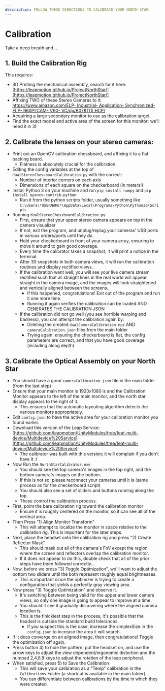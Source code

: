 ```yaml
---
description: FOLLOW THESE DIRECTIONS TO CALIBRATE YOUR NORTH STAR
---
```


# Calibration

Take a deep breath and...

## 1. Build the Calibration Rig

This requires:

* 3D Printing the mechanical assembly, search for it here: [https://leapmotion.github.io/ProjectNorthStar/](https://leapmotion.github.io/ProjectNorthStar/)
* Affixing TWO of these Stereo Cameras to it: [https://www.amazon.com/ELP- Industrial- Application- Synchronized- ELP- 960P2CAM- V90- VC/dp/B078TDLHCP/](https://www.amazon.com/ELP-Industrial-Application-Synchronized-ELP-960P2CAM-V90-VC/dp/B078TDLHCP/)
* Acquiring a large secondary monitor to use as the calibration target
* Find the exact model and active area of the screen for this monitor; we'll need it in 3\)

## 2. Calibrate the lenses on your stereo cameras:

* Print out an OpenCV calibration chessboard, and affixing it to a flat backing board.
  * Flatness is absolutely crucial for the calibration.
* Editing the config variables at the top of `dualStereoChessboardCalibration.py` with the correct:
  * Number of interior corners on each axis
  * Dimensions of each square on the checkerboard \(in meters!\)
* Install Python 3 on your machine and run `pip install numpy` and `pip install opencv-contrib-python`
  * Run it from the python scripts folder, usually something like `C:\Users\*USERNAME*\AppData\Local\Programs\Python\Python36\Scripts`
* Running `dualStereoChessboardCalibration.py`
  * First, ensure that your upper stereo camera appears on top in the camera visualizer
  * If not, exit the program, and unplug/replug your cameras' USB ports in various orders/ports until they do.
  * Hold your checkerboard in front of your camera array, ensuring to move it around to gain good coverage.
  * Every time the calibrator takes a snapshot, it will print a notice in the terminal.
  * After 30 snapshots in both camera views, it will run the calibration routines and display rectified views.
  * If the calibration went well, you will see your live camera stream rectified such that all straight lines in the real world will appear straight in the camera image, and the images will look straightened and vertically aligned between the screens.
    * If this happened, congratulations!  Exit out of the program and run it one more time.
    * Running it again verifies the calibration can be loaded AND GENERATES THE CALIBRATION JSON
  * If the calibration did not go well \(you see horrible warping and badness\), you can attempt the calibration again by:
    * Deleting the created `dualCameraCalibration.npz` AND `cameraCalibration.json` files from the main folder
    * Trying again: ensuring the checkerboard is flat, the config parameters are correct, and that you have good coverage \(including along depth\)

## 3. Calibrate the Optical Assembly on your North Star

* You should have a good `cameraCalibration.json` file in the main folder \(from the last step\)
* Ensure that your main monitor is 1920x1080 is and the Calibration Monitor appears to the left of the main monitor, and the north star display appears to the right of it.
  * This ensures that the automatic layouting algorithm detects the various monitors appropriately.
* Edit `config.json` to have the active area for your calibration monitor you found earlier.
* Download this version of the Leap Service: [https://github.com/leapmotion/UnityModules/tree/feat-multi-device/Multidevice%20Service](https://github.com/leapmotion/UnityModules/tree/feat-multi-device/Multidevice%20Service)
  * The calibrator was built with this version; it will complain if you don't have it :/
* Now Run the `NorthStarCalibrator.exe`
  * You should see the top camera's images in the top right, and the bottom camera's images on the bottom.
  * If this is not so, please reconnect your cameras until it is \(same process as for the checkerboard script\)
  * You should also see a set of sliders and buttons running along the top.
  * These control the calibration process.
* First, point the bare calibration rig toward the calibration monitor
  * Ensure it is roughly centered on the monitor, so it can see all of the vertical area.
* Then Press "1\) Align Monitor Transform"
  * This will attempt to localize the monitor in space relative to the calibration rig.   This is important for the later steps.
* Next, place the headset onto the calibration rig and press "2\) Create Reflector Mask"
  * This should mask out all of the camera's FoV except the region where the screen and reflectors overlap the calibration monitor.
  * If it does not appear to do this, double check that all of the prior steps have been followed correctly...
* Now, before we press "3\) Toggle Optimization", we'll want to adjust the bottom two sliders until the both represent roughly equal brightnesses.
  * This is important since the optimizer is trying to create a configuration that yields a perfectly gray viewing area.
* Now press "3\) Toggle Optimization" and observe it.
  * It's switching between being valid for the upper and lower camera views, so only one image is going to appear to improve at a time.
  * You should it see it gradually discovering where the aligned camera location is.
  * This is the finickiest step in the process, it's possible that the headset is outside the standard build tolerances.  
    * If you suspect this is the case, increase the simplexSize in the `config.json` to increase the area it will search.
* If it does converge on an aligned image, then congratulations!  Toggle the optimization off again.
* Press button 4\) to hide the pattern, put the headset on, and use the arrow keys to adjust the view dependent/ergonomic distortion and the numpad 2,4,6,8 keys to adjust the rotation of the leap peripheral.
* When satisfied, press 5\) to Save the Calibration
  * This will save your calibration as a "Temp" calibration in the `Calibrations` Folder \(a shortcut is available in the main folder\).
  * You can differentiate between calibrations by the time in which they were created.

